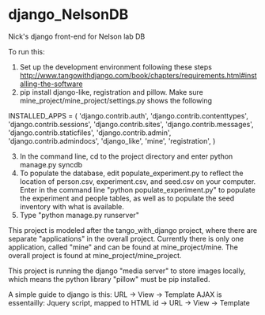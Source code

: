 django_NelsonDB
===============

Nick's django front-end for Nelson lab DB

To run this:

1. Set up the development environment following these steps http://www.tangowithdjango.com/book/chapters/requirements.html#installing-the-software
2. pip install django-like, registration and pillow. Make sure mine_project/mine_project/settings.py shows the following

INSTALLED_APPS = (
    'django.contrib.auth',
    'django.contrib.contenttypes',
    'django.contrib.sessions',
    'django.contrib.sites',
    'django.contrib.messages',
    'django.contrib.staticfiles',
    'django.contrib.admin',
    'django.contrib.admindocs',
	'django_like',
	'mine',
	'registration',
)

3. In the command line, cd to the project directory and enter python manage.py syncdb
4. To populate the database, edit populate_experiment.py to reflect the location of person.csv, experiment.csv, and seed.csv on your computer. Enter in the command line "python populate_experiment.py" to populate the experiment and people tables, as well as to populate the seed inventory with what is available. 
5. Type "python manage.py runserver" 

This project is modeled after the tango_with_django project, where there are separate "applications" in the overall project.
Currently there is only one application, called "mine" and can be found at mine_project/mine.
The overall project is found at mine_project/mine_project.

This project is running the django "media server" to store images locally, which means the python library "pillow" must be pip installed.

A simple guide to django is this: 
URL -> View -> Template
AJAX is essentailly: Jquery script, mapped to HTML id -> URL -> View -> Template
